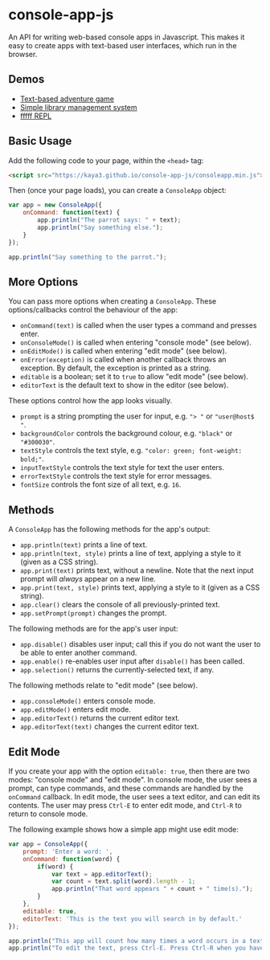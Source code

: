 # console-app-js
An API for writing web-based console apps in Javascript.
This makes it easy to create apps with text-based user interfaces, which run in the browser.


## Demos

- [Text-based adventure game](https://werp.site/adventure/)
- [Simple library management system](https://werp.site/library-system/)
- [fffff REPL](https://kaya3.github.io/fffff/repl.html)

## Basic Usage
Add the following code to your page, within the `<head>` tag:

```html
<script src="https://kaya3.github.io/console-app-js/consoleapp.min.js"></script>
```

Then (once your page loads), you can create a `ConsoleApp` object:

```javascript
var app = new ConsoleApp({
    onCommand: function(text) {
        app.println("The parrot says: " + text);
        app.println("Say something else.");
    }
});

app.println("Say something to the parrot.");
```


## More Options

You can pass more options when creating a `ConsoleApp`.
These options/callbacks control the behaviour of the app:
- `onCommand(text)` is called when the user types a command and presses enter.
- `onConsoleMode()` is called when entering "console mode" (see below).
- `onEditMode()` is called when entering "edit mode" (see below).
- `onError(exception)` is called when another callback throws an exception. By default, the exception is printed as a string.
- `editable` is a boolean; set it to `true` to allow "edit mode" (see below).
- `editorText` is the default text to show in the editor (see below).

These options control how the app looks visually.
- `prompt` is a string prompting the user for input, e.g. `"> "` or `"user@host$ "`.
- `backgroundColor` controls the background colour, e.g. `"black"` or `"#300030"`.
- `textStyle` controls the text style, e.g. `"color: green; font-weight: bold;"`.
- `inputTextStyle` controls the text style for text the user enters.
- `errorTextStyle` controls the text style for error messages.
- `fontSize` controls the font size of all text, e.g. `16`.


## Methods

A `ConsoleApp` has the following methods for the app's output:
- `app.println(text)` prints a line of text.
- `app.println(text, style)` prints a line of text, applying a style to it (given as a CSS string).
- `app.print(text)` prints text, without a newline. Note that the next input prompt will *always* appear on a new line.
- `app.print(text, style)` prints text, applying a style to it (given as a CSS string).
- `app.clear()` clears the console of all previously-printed text.
- `app.setPrompt(prompt)` changes the prompt.

The following methods are for the app's user input:
- `app.disable()` disables user input; call this if you do not want the user to be able to enter another command.
- `app.enable()` re-enables user input after `disable()` has been called.
- `app.selection()` returns the currently-selected text, if any.

The following methods relate to "edit mode" (see below).
- `app.consoleMode()` enters console mode.
- `app.editMode()` enters edit mode.
- `app.editorText()` returns the current editor text.
- `app.editorText(text)` changes the current editor text.


## Edit Mode

If you create your app with the option `editable: true`, then there are two modes: "console mode" and "edit mode".
In console mode, the user sees a prompt, can type commands, and these commands are handled by the `onCommand` callback.
In edit mode, the user sees a text editor, and can edit its contents.
The user may press `Ctrl-E` to enter edit mode, and `Ctrl-R` to return to console mode.

The following example shows how a simple app might use edit mode:

```javascript
var app = ConsoleApp({
    prompt: 'Enter a word: ',
    onCommand: function(word) {
        if(word) {
            var text = app.editorText();
            var count = text.split(word).length - 1;
            app.println("That word appears " + count + " time(s).");
        }
    },
    editable: true,
    editorText: 'This is the text you will search in by default.'
});

app.println("This app will count how many times a word occurs in a text.");
app.println("To edit the text, press Ctrl-E. Press Ctrl-R when you have finished editing.");
```
